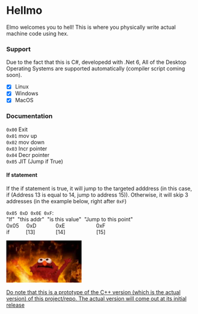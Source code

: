 # Hellmo
Elmo welcomes you to hell! 
This is where you physically write actual machine code using hex.

### Support
Due to the fact that this is C#, developedd with .Net 6, All of the Desktop Operating Systems are supported automatically (compiler script coming soon).
 - [x] Linux 
 - [x] Windows
 - [x] MacOS

 ### Documentation <br>
 `0x00` Exit <br>
 `0x01` mov up <br>
 `0x02` mov down <br>
 `0x03` Incr pointer <br>
 `0x04` Decr pointer <br>
 `0x05` JIT (Jump if True)
 
 #### If statement
If the if statement is true, it will jump to the targeted adddress (in this case, if (Address 13 is equal to 14, jump to address 15)).
Otherwise, it will skip 3 addresses (in the example below, right after `0xF`)

`0x05 0xD 0x0E 0xF`:<br>
 "If"&nbsp;&nbsp;"this addr"&nbsp;&nbsp;"is this value"&nbsp;&nbsp;"Jump to this point"<br>
 0x05&nbsp;&nbsp;&nbsp;&nbsp;&nbsp;0xD&nbsp;&nbsp;&nbsp;&nbsp;&nbsp;&nbsp;&nbsp;&nbsp;&nbsp;&nbsp;&nbsp;&nbsp;&nbsp;0xE&nbsp;&nbsp;&nbsp;&nbsp;&nbsp;&nbsp;&nbsp;&nbsp;&nbsp;&nbsp;&nbsp;&nbsp;&nbsp;&nbsp;&nbsp;&nbsp;&nbsp;&nbsp;&nbsp;&nbsp;&nbsp;0xF<br>
  if&nbsp;&nbsp;&nbsp;&nbsp;&nbsp;&nbsp;&nbsp;&nbsp;&nbsp;&nbsp;&nbsp;[13]&nbsp;&nbsp;&nbsp;&nbsp;&nbsp;&nbsp;&nbsp;&nbsp;&nbsp;&nbsp;&nbsp;&nbsp;&nbsp;&nbsp;[14]&nbsp;&nbsp;&nbsp;&nbsp;&nbsp;&nbsp;&nbsp;&nbsp;&nbsp;&nbsp;&nbsp;&nbsp;&nbsp;&nbsp;&nbsp;&nbsp;&nbsp;&nbsp;&nbsp;&nbsp;&nbsp;[15] <br>

<img src="image.webp" alt="drawing" width="200"/>

<ins> Do note that this is a prototype of the C++ version (which is the actual version) of this project/repo. The actual version will come out at its initial release </ins>
